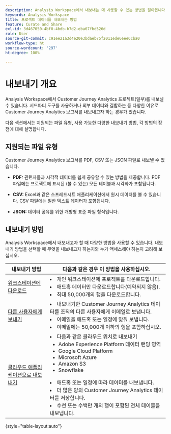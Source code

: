 ```yaml
---
description: Analysis Workspace에서 내보내는 데 사용할 수 있는 방법을 알아봅니다.
keywords: Analysis Workspace
title: 프로젝트 데이터를 내보내는 방법
feature: Curate and Share
exl-id: 3d467050-4bf0-4bdb-b7d2-eba67fbd526d
role: User
source-git-commit: c91ee21a3d4e20e3bdaeb75f2011ede6eee6cba0
workflow-type: ht
source-wordcount: '297'
ht-degree: 100%

---
```


# 내보내기 개요

Analysis Workspace에서 Customer Journey Analytics 프로젝트(일부)를 내보낼 수 있습니다. 서드파티 도구를 사용하거나 외부 데이터와 결합하는 등 다양한 이유로 Customer Journey Analytics 보고서를 내보내고자 하는 경우가 있습니다.

다음 섹션에서는 지원되는 파일 유형, 사용 가능한 다양한 내보내기 방법, 각 방법의 장점에 대해 설명합니다.

## 지원되는 파일 유형

Customer Journey Analytics 보고서를 PDF, CSV 또는 JSON 파일로 내보낼 수 있습니다.

* **PDF:** 관련자들과 시각적 데이터를 쉽게 공유할 수 있는 방법을 제공합니다. PDF 파일에는 프로젝트에 표시된 (볼 수 있는) 모든 테이블과 시각화가 포함됩니다.

* **CSV:** Excel과 같은 스프레드시트 애플리케이션에서 원시 데이터를 볼 수 있습니다. CSV 파일에는 일반 텍스트 데이터가 포함됩니다.

* **JSON:** 데이터 공유를 위한 개방형 표준 파일 형식입니다.

## 내보내기 방법

Analysis Workspace에서 내보내고자 할 때 다양한 방법을 사용할 수 있습니다. 내보내기 방법을 선택할 때 무엇을 내보내고자 하는지와 누가 액세스해야 하는지 고려해 보십시오.

| 내보내기 방법 | 다음과 같은 경우 이 방법을 사용하십시오. |
|---------|----------|
| [워크스테이션에 다운로드](/help/analysis-workspace/export/download-send.md) | <li>개인 워크스테이션에 프로젝트를 다운로드합니다.</li><li>애드혹 데이터만 다운로드합니다(예약되지 않음).</li> <li>최대 50,000개의 행을 다운로드합니다.</li> <!--true? Are there 2 different options to download to your workstation?--> <!-- is this emailing it? --> |
| [다른 사용자에게 보내기](/help/analysis-workspace/export/t-schedule-report.md) | <li>내보내기한 Customer Journey Analytics 데이터를 조직의 다른 사용자에게 이메일로 보냅니다.</li><li>이메일을 애드혹 또는 일정에 맞춰 보냅니다.</li> <li>이메일에는 50,000개 이하의 행을 포함하십시오.</li> <!--true?--> |
| [클라우드 애플리케이션으로 내보내기](/help/analysis-workspace/export/export-cloud.md) | <li>다음과 같은 클라우드 위치로 내보내기 <ul><li>Adobe Experience Platform 데이터 랜딩 영역</li><li>Google Cloud Platform</li><li>Microsoft Azure</li><li>Amazon S3</li><li>Snowflake</li></ul></li><li>애드혹 또는 일정에 따라 데이터를 내보냅니다.</li><li>더 많은 양의 Customer Journey Analytics 데이터를 저장합니다.</li><li>수천 또는 수백만 개의 행이 포함된 전체 테이블을 내보냅니다.<!-- What other things? Wiki talks about things that aren't even possible in Data Warehouse. What are they? --> </li> |

{style="table-layout:auto"}
